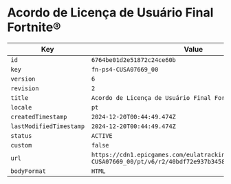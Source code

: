 # Acordo de Licença de Usuário Final Fortnite®

| Key | Value |
| --- | ----- |
| `id` | `6764be01d2e51872c24ce60b` |
| `key` | `fn-ps4-CUSA07669_00` |
| `version` | `6` |
| `revision` | `2` |
| `title` | `Acordo de Licença de Usuário Final Fortnite®` |
| `locale` | `pt` |
| `createdTimestamp` | `2024-12-20T00:44:49.474Z` |
| `lastModifiedTimestamp` | `2024-12-20T00:44:49.474Z` |
| `status` | `ACTIVE` |
| `custom` | `false` |
| `url` | `https://cdn1.epicgames.com/eulatracking-download/fn-ps4-CUSA07669_00/pt/v6/r2/40bdf72e937b345896263e822ef52756.pdf` |
| `bodyFormat` | `HTML` |

